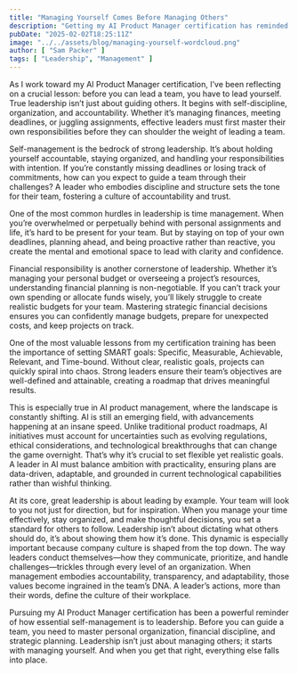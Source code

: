 ```yaml
---
title: "Managing Yourself Comes Before Managing Others"
description: "Getting my AI Product Manager certification has reminded me of the importance of managing yourself before you can effectively manage others."
pubDate: "2025-02-02T18:25:11Z"
image: "../../assets/blog/managing-yourself-wordcloud.png"
author: [ "Sam Packer" ]
tags: [ "Leadership", "Management" ]
---
```


As I work toward my AI Product Manager certification, I’ve been reflecting on a crucial lesson: before you can lead a team, you have to lead yourself. True leadership isn’t just about guiding others. It begins with self-discipline, organization, and accountability. Whether it’s managing finances, meeting deadlines, or juggling assignments, effective leaders must first master their own responsibilities before they can shoulder the weight of leading a team.

Self-management is the bedrock of strong leadership. It’s about holding yourself accountable, staying organized, and handling your responsibilities with intention. If you’re constantly missing deadlines or losing track of commitments, how can you expect to guide a team through their challenges? A leader who embodies discipline and structure sets the tone for their team, fostering a culture of accountability and trust.

One of the most common hurdles in leadership is time management. When you’re overwhelmed or perpetually behind with personal assignments and life, it’s hard to be present for your team. But by staying on top of your own deadlines, planning ahead, and being proactive rather than reactive, you create the mental and emotional space to lead with clarity and confidence.

Financial responsibility is another cornerstone of leadership. Whether it’s managing your personal budget or overseeing a project’s resources, understanding financial planning is non-negotiable. If you can’t track your own spending or allocate funds wisely, you’ll likely struggle to create realistic budgets for your team. Mastering strategic financial decisions ensures you can confidently manage budgets, prepare for unexpected costs, and keep projects on track.

One of the most valuable lessons from my certification training has been the importance of setting SMART goals: Specific, Measurable, Achievable, Relevant, and Time-bound. Without clear, realistic goals, projects can quickly spiral into chaos. Strong leaders ensure their team’s objectives are well-defined and attainable, creating a roadmap that drives meaningful results.

This is especially true in AI product management, where the landscape is constantly shifting. AI is still an emerging field, with advancements happening at an insane speed. Unlike traditional product roadmaps, AI initiatives must account for uncertainties such as evolving regulations, ethical considerations, and technological breakthroughs that can change the game overnight. That’s why it’s crucial to set flexible yet realistic goals. A leader in AI must balance ambition with practicality, ensuring plans are data-driven, adaptable, and grounded in current technological capabilities rather than wishful thinking.

At its core, great leadership is about leading by example. Your team will look to you not just for direction, but for inspiration. When you manage your time effectively, stay organized, and make thoughtful decisions, you set a standard for others to follow. Leadership isn’t about dictating what others should do, it’s about showing them how it’s done. This dynamic is especially important because company culture is shaped from the top down. The way leaders conduct themselves—how they communicate, prioritize, and handle challenges—trickles through every level of an organization. When management embodies accountability, transparency, and adaptability, those values become ingrained in the team’s DNA. A leader’s actions, more than their words, define the culture of their workplace.

Pursuing my AI Product Manager certification has been a powerful reminder of how essential self-management is to leadership. Before you can guide a team, you need to master personal organization, financial discipline, and strategic planning. Leadership isn’t just about managing others; it starts with managing yourself. And when you get that right, everything else falls into place.
